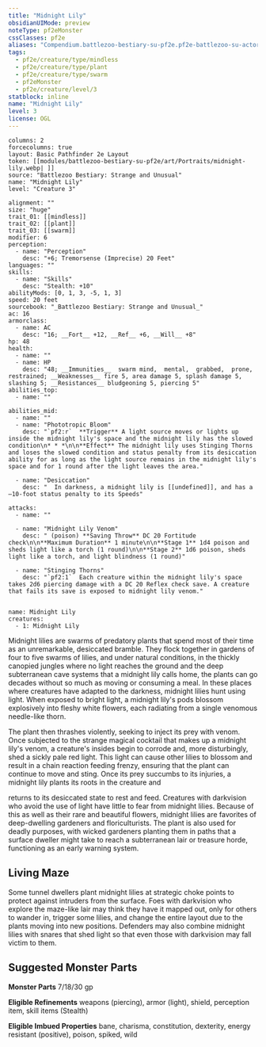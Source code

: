 ```yaml
---
title: "Midnight Lily"
obsidianUIMode: preview
noteType: pf2eMonster
cssClasses: pf2e
aliases: "Compendium.battlezoo-bestiary-su-pf2e.pf2e-battlezoo-su-actors.Actor.LD3RdveahmO6heJw" 
tags:
  - pf2e/creature/type/mindless
  - pf2e/creature/type/plant
  - pf2e/creature/type/swarm
  - pf2eMonster
  - pf2e/creature/level/3
statblock: inline
name: "Midnight Lily"
level: 3
license: OGL
---
```


```statblock
columns: 2
forcecolumns: true
layout: Basic Pathfinder 2e Layout
token: [[modules/battlezoo-bestiary-su-pf2e/art/Portraits/midnight-lily.webp| ]]
source: "Battlezoo Bestiary: Strange and Unusual"
name: "Midnight Lily"
level: "Creature 3"

alignment: ""
size: "huge"
trait_01: [[mindless]]
trait_02: [[plant]]
trait_03: [[swarm]]
modifier: 6
perception:
  - name: "Perception"
    desc: "+6; Tremorsense (Imprecise) 20 Feet"
languages: ""
skills:
  - name: "Skills"
    desc: "Stealth: +10"
abilityMods: [0, 1, 3, -5, 1, 3]
speed: 20 feet
sourcebook: "_Battlezoo Bestiary: Strange and Unusual_"
ac: 16
armorclass:
  - name: AC
    desc: "16; __Fort__ +12, __Ref__ +6, __Will__ +8"
hp: 48
health:
  - name: ""
  - name: HP
    desc: "48; __Immunities__  swarm mind,  mental,  grabbed,  prone,  restrained; __Weaknesses__ fire 5, area damage 5, splash damage 5, slashing 5; __Resistances__ bludgeoning 5, piercing 5"
abilities_top:
  - name: ""

abilities_mid:
  - name: ""
  - name: "Phototropic Bloom"
    desc: "`pf2:r`  **Trigger** A light source moves or lights up inside the midnight lily's space and the midnight lily has the slowed condition\n* * *\n\n**Effect** The midnight lily uses Stinging Thorns and loses the slowed condition and status penalty from its desiccation ability for as long as the light source remains in the midnight lily's space and for 1 round after the light leaves the area."

  - name: "Desiccation"
    desc: "  In darkness, a midnight lily is [[undefined]], and has a –10-foot status penalty to its Speeds"

attacks:
  - name: ""

  - name: "Midnight Lily Venom"
    desc: " (poison) **Saving Throw** DC 20 Fortitude check\n\n**Maximum Duration** 1 minute\n\n**Stage 1** 1d4 poison and sheds light like a torch (1 round)\n\n**Stage 2** 1d6 poison, sheds light like a torch, and light blindness (1 round)"

  - name: "Stinging Thorns"
    desc: "`pf2:1`  Each creature within the midnight lily's space takes 2d6 piercing damage with a DC 20 Reflex check save. A creature that fails its save is exposed to midnight lily venom."
 
```

```encounter-table
name: Midnight Lily
creatures:
  - 1: Midnight Lily
```



Midnight lilies are swarms of predatory plants that spend most of their time as an unremarkable, desiccated bramble. They flock together in gardens of four to five swarms of lilies, and under natural conditions, in the thickly canopied jungles where no light reaches the ground and the deep subterranean cave systems that a midnight lily calls home, the plants can go decades without so much as moving or consuming a meal. In these places where creatures have adapted to the darkness, midnight lilies hunt using light. When exposed to bright light, a midnight lily's pods blossom explosively into fleshy white flowers, each radiating from a single venomous needle-like thorn.

The plant then thrashes violently, seeking to inject its prey with venom. Once subjected to the strange magical cocktail that makes up a midnight lily's venom, a creature's insides begin to corrode and, more disturbingly, shed a sickly pale red light. This light can cause other lilies to blossom and result in a chain reaction feeding frenzy, ensuring that the plant can continue to move and sting. Once its prey succumbs to its injuries, a midnight lily plants its roots in the creature and

returns to its desiccated state to rest and feed. Creatures with darkvision who avoid the use of light have little to fear from midnight lilies. Because of this as well as their rare and beautiful flowers, midnight lilies are favorites of deep-dwelling gardeners and floriculturists. The plant is also used for deadly purposes, with wicked gardeners planting them in paths that a surface dweller might take to reach a subterranean lair or treasure horde, functioning as an early warning system.

## Living Maze

Some tunnel dwellers plant midnight lilies at strategic choke points to protect against intruders from the surface. Foes with darkvision who explore the maze-like lair may think they have it mapped out, only for others to wander in, trigger some lilies, and change the entire layout due to the plants moving into new positions. Defenders may also combine midnight lilies with snares that shed light so that even those with darkvision may fall victim to them.

## Suggested Monster Parts

**Monster Parts** 7/18/30 gp

**Eligible Refinements** weapons (piercing), armor (light), shield, perception item, skill items (Stealth)

**Eligible Imbued Properties** bane, charisma, constitution, dexterity, energy resistant (positive), poison, spiked, wild
